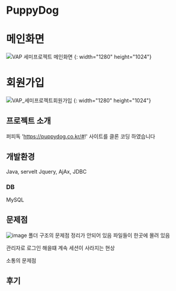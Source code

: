 # PuppyDog

# 메인화면
![VAP 세미프로젝트 메인화면](https://github.com/jueon-kim/PuppyDog/assets/55221207/e406efc1-e89e-4aac-9405-28974a4cc40c) {: width="1280" height="1024"}

# 회원가입
![VAP_세미프로젝트회원가입](https://github.com/jueon-kim/PuppyDog/assets/55221207/b3ff105c-adf1-44c2-829e-94237a159e74) {: width="1280" height="1024"}


## 프로젝트 소개 
퍼피독 'https://puppydog.co.kr/#!' 사이트를 클론 코딩 하였습니다 

## 개발환경 
Java, servelt Jquery, AjAx, JDBC

### DB 
MySQL

## 문제점 
![image](https://github.com/jueon-kim/PuppyDog/assets/55221207/03ada5e2-c80a-4aff-9c8c-d8e32d5f6255)
폴더 구조의 문제점 정리가 안되어 있음 파일들이 한곳에 몰려 있음 

관리자로 로그인 해을떄 계속 세션이 사라지는 현상 

소통의 문제점 



## 후기 
